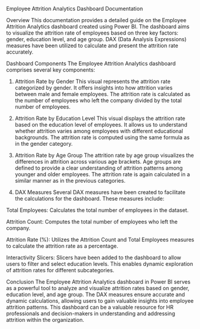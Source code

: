Employee Attrition Analytics Dashboard Documentation


Overview
This documentation provides a detailed guide on the Employee Attrition Analytics dashboard created using Power BI. The dashboard aims to visualize the attrition rate of employees based on three key factors: gender, education level, and age group. DAX (Data Analysis Expressions) measures have been utilized to calculate and present the attrition rate accurately.

Dashboard Components
The Employee Attrition Analytics dashboard comprises several key components:

1. Attrition Rate by Gender
This visual represents the attrition rate categorized by gender. It offers insights into how attrition varies between male and female employees. The attrition rate is calculated as the number of employees who left the company divided by the total number of employees.

2. Attrition Rate by Education Level
This visual displays the attrition rate based on the education level of employees. It allows us to understand whether attrition varies among employees with different educational backgrounds. The attrition rate is computed using the same formula as in the gender category.

3. Attrition Rate by Age Group
The attrition rate by age group visualizes the differences in attrition across various age brackets. Age groups are defined to provide a clear understanding of attrition patterns among younger and older employees. The attrition rate is again calculated in a similar manner as in the previous categories.

4. DAX Measures
Several DAX measures have been created to facilitate the calculations for the dashboard. These measures include:

Total Employees: Calculates the total number of employees in the dataset.

Attrition Count: Computes the total number of employees who left the company.

Attrition Rate (%): Utilizes the Attrition Count and Total Employees measures to calculate the attrition rate as a percentage.

Interactivity
Slicers: Slicers have been added to the dashboard to allow users to filter and select  education levels. This enables dynamic exploration of attrition rates for different subcategories.



Conclusion
The Employee Attrition Analytics dashboard in Power BI serves as a powerful tool to analyze and visualize attrition rates based on gender, education level, and age group. The DAX measures ensure accurate and dynamic calculations, allowing users to gain valuable insights into employee attrition patterns. This dashboard can be a valuable resource for HR professionals and decision-makers in understanding and addressing attrition within the organization.